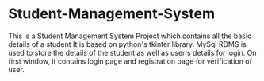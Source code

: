 # Student-Management-System
This is a Student Management System Project which contains all the basic details of a student 
It is based on python's tkinter library.
MySql RDMS is used to store the details of the student as well as user's details for login.
On first window, it contains login page and registration page for verification of user.

